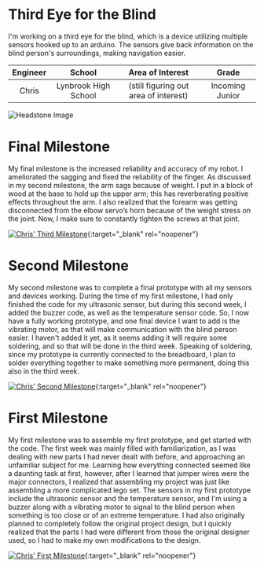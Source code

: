 ﻿# Third Eye for the Blind
I'm working on a third eye for the blind, which is a device utilizing multiple sensors hooked up to an arduino. The sensors give back information on the blind person's surroundings, making navigation easier.

| **Engineer** | **School** | **Area of Interest** | **Grade** |
|:--:|:--:|:--:|:--:|
| Chris | Lynbrook High School | (still figuring out area of interest) | Incoming Junior

![Headstone Image](https://hackster.imgix.net/uploads/attachments/315304/third2beye2bfor2bthe2bblind_we34TitvS0.jpg?auto=compress%2Cformat&w=600&h=450&fit=min)
  
# Final Milestone
My final milestone is the increased reliability and accuracy of my robot. I ameliorated the sagging and fixed the reliability of the finger. As discussed in my second milestone, the arm sags because of weight. I put in a block of wood at the base to hold up the upper arm; this has reverberating positive effects throughout the arm. I also realized that the forearm was getting disconnected from the elbow servo’s horn because of the weight stress on the joint. Now, I make sure to constantly tighten the screws at that joint. 

[![Chris' Third Milestone](https://res.cloudinary.com/marcomontalbano/image/upload/v1625155999/video_to_markdown/images/youtube--2NuH4eX6r8E-c05b58ac6eb4c4700831b2b3070cd403.jpg)](https://youtu.be/2NuH4eX6r8E "Chris' Third Milestone"){:target="_blank" rel="noopener"}

# Second Milestone
My second milestone was to complete a final prototype with all my sensors and devices working. During the time of my first milestone, I had only finished the code for my ultrasonic sensor, but during this second week, I added the buzzer code, as well as the temperature sensor code. So, I now have a fully working prototype, and one final device I want to add is the vibrating motor, as that will make communication with the blind person easier. I haven't added it yet, as it seems adding it will require some soldering, and so that will be done in the third week. Speaking of soldering, since my prototype is currently connected to the breadboard, I plan to solder everything together to make something more permanent, doing this also in the third week.

[![Chris' Second Milestone](https://res.cloudinary.com/marcomontalbano/image/upload/v1624896625/video_to_markdown/images/youtube--JgPiH-cV6Qk-c05b58ac6eb4c4700831b2b3070cd403.jpg)](https://www.youtube.com/watch?v=JgPiH-cV6Qk "Chris' Second Milestone"){:target="_blank" rel="noopener"}

# First Milestone
  
My first milestone was to assemble my first prototype, and get started with the code. The first week was mainly filled with familiarization, as I was dealing with new parts I had never dealt with before, and approaching an unfamiliar subject for me. Learning how everything connected seemed like a daunting task at first, however, after I learned that jumper wires were the major connectors, I realized that assembling my project was just like assembling a more complicated lego set. The sensors in my first prototype include the ultrasonic sensor and the temperature sensor, and I'm using a buzzer along with a vibrating motor to signal to the blind person when something is too close or of an extreme temperature. I had also originally planned to completely follow the original project design, but I quickly realized that the parts I had were different from those the original designer used, so I had to make my own modifications to the design.

[![Chris' First Milestone](https://res.cloudinary.com/marcomontalbano/image/upload/v1624637444/video_to_markdown/images/youtube--RBY9ch3C-Hw-c05b58ac6eb4c4700831b2b3070cd403.jpg)](https://www.youtube.com/watch?v=RBY9ch3C-Hw "Chris' First Milestone"){:target="_blank" rel="noopener"}
